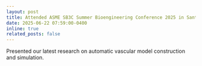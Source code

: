 ```yaml
---
layout: post
title: Attended ASME SB3C Summer Bioengineering Conference 2025 in Santa Ana Pueblo, New Mexico
date: 2025-06-22 07:59:00-0400
inline: true
related_posts: false
---
```

Presented our latest research on automatic vascular model construction and simulation.